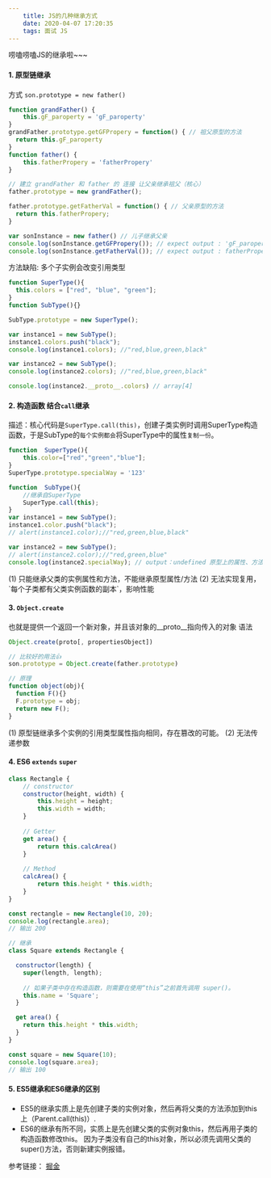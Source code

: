 ```yaml
---
    title: JS的几种继承方式
    date: 2020-04-07 17:20:35
    tags: 面试 JS 
---
```


唠嗑唠嗑JS的继承啦~~~<!--more-->
#### 1. 原型链继承
方式 `son.prototype = new father()`
```javascript
function grandFather() {
    this.gF_paroperty = 'gF_paroperty'
}
grandFather.prototype.getGFPropery = function() { // 祖父原型的方法
  return this.gF_paroperty
}
function father() {
    this.fatherPropery = 'fatherPropery'
}

// 建立 grandFather 和 father 的 连接 让父亲继承祖父（核心）
father.prototype = new grandFather(); 

father.prototype.getFatherVal = function() { // 父亲原型的方法
  return this.fatherPropery;
}

var sonInstance = new father() // 儿子继承父亲
console.log(sonInstance.getGFPropery()); // expect output : 'gF_paroperty'
console.log(sonInstance.getFatherVal()); // expect output : fatherPropery

```

方法缺陷: 多个子实例会改变引用类型
```javascript
function SuperType(){
  this.colors = ["red", "blue", "green"];
}
function SubType(){}

SubType.prototype = new SuperType();

var instance1 = new SubType();
instance1.colors.push("black");
console.log(instance1.colors); //"red,blue,green,black"

var instance2 = new SubType(); 
console.log(instance2.colors); //"red,blue,green,black"

console.log(instance2.__proto__.colors) // array[4]
```

#### 2. 构造函数 结合`call`继承
描述：核心代码是`SuperType.call(this)`，创建子类实例时调用SuperType构造函数，于是SubType的`每个实例都会`将SuperType中的属性`复制一份`。
```javascript
function  SuperType(){
    this.color=["red","green","blue"];
}
SuperType.prototype.specialWay = '123'

function  SubType(){
    //继承自SuperType
    SuperType.call(this);
}
var instance1 = new SubType();
instance1.color.push("black");
// alert(instance1.color);//"red,green,blue,black"

var instance2 = new SubType();
// alert(instance2.color);//"red,green,blue"
console.log(instance2.specialWay); // output：undefined 原型上的属性、方法继承不了
```
<div class="tip">
(1) 只能继承父类的实例属性和方法，不能继承原型属性/方法
(2) 无法实现复用，`每个子类都有父类实例函数的副本`，影响性能
</div>

#### 3. `Object.create` 
也就是提供一个返回一个新对象，并且该对象的__proto__指向传入的对象
语法
```javascript
Object.create(proto[, propertiesObject])

// 比较好的用法👍
son.prototype = Object.create(father.prototype)
```
```javascript
// 原理
function object(obj){
  function F(){}
  F.prototype = obj;
  return new F();
}
```
<div class="tip">
(1) 原型链继承多个实例的引用类型属性指向相同，存在篡改的可能。
(2) 无法传递参数
</div>

#### 4. ES6 `extends` `super`
```javascript
class Rectangle {
    // constructor
    constructor(height, width) {
        this.height = height;
        this.width = width;
    }
    
    // Getter
    get area() {
        return this.calcArea()
    }
    
    // Method
    calcArea() {
        return this.height * this.width;
    }
}

const rectangle = new Rectangle(10, 20);
console.log(rectangle.area);
// 输出 200

// 继承
class Square extends Rectangle {

  constructor(length) {
    super(length, length);
    
    // 如果子类中存在构造函数，则需要在使用“this”之前首先调用 super()。
    this.name = 'Square';
  }

  get area() {
    return this.height * this.width;
  }
}

const square = new Square(10);
console.log(square.area);
// 输出 100

```

#### 5. ES5继承和ES6继承的区别
+ ES5的继承实质上是先创建子类的实例对象，然后再将父类的方法添加到this上（Parent.call(this)）.  
+ ES6的继承有所不同，实质上是先创建父类的实例对象this，然后再用子类的构造函数修改this。
因为子类没有自己的this对象，所以必须先调用父类的super()方法，否则新建实例报错。
  
  
  

参考链接：
[掘金](https://juejin.im/post/5bcb2e295188255c55472db0)